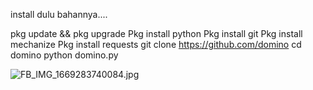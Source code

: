 install dulu bahannya....

pkg update && pkg upgrade
Pkg install python
Pkg install git
Pkg install mechanize
Pkg install requests
git clone https://github.com/domino
cd domino
python domino.py

![FB_IMG_1669283740084.jpg](https://user-images.githubusercontent.com/117302203/204821326-adec906b-d3e6-4263-b48e-1980932aa1d8.jpg)
